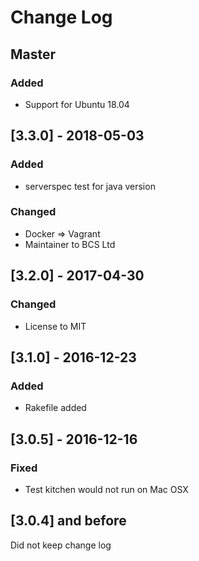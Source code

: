 # Change Log

## Master
### Added
  - Support for Ubuntu 18.04

## [3.3.0] - 2018-05-03
### Added
  - serverspec test for java version

### Changed
  - Docker => Vagrant
  - Maintainer to BCS Ltd

## [3.2.0] - 2017-04-30
### Changed
  - License to MIT

## [3.1.0] - 2016-12-23
### Added
 - Rakefile added

## [3.0.5] - 2016-12-16
### Fixed
  - Test kitchen would not run on Mac OSX

## [3.0.4] and before

Did not keep change log
